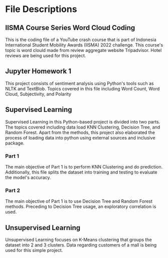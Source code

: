 # File Descriptions

## IISMA Course Series Word Cloud Coding
This is the coding file of a YouTube crash course that is part of Indonesia International Student Mobility Awards (IISMA) 2022 challenge. 
This course's topic is word clould made from review aggregate website Tripadvisor. Hotel reviews are being used for this project.

## Jupyter Homework 1
This project consists of sentiment analysis using Python's tools such as NLTK and TextBlob.
Topics covered in this file including Word Count, Word Cloud, Subjectivity, and Polarity

## Supervised Learning
Supervised Learning in this Python-based project is divided into two parts. The topics covered including data load KNN Clustering, Decision Tree, and Random Forest.
Apart from the methods, this project also elaborated the process of loading data into python using external sources and inclusive package.

### Part 1
The main objective of Part 1 is to perform KNN Clustering and do prediction. 
Additionally, this file splits the dataset into training and testing to evaluate the model's accuracy.

### Part 2
The main objective of Part 1 is to use Decision Tree and Random Forest methods. 
Preceding to Decision Tree usage, an exploratory correlation is used. 

## Unsupervised Learning
Unsupervised Learning focuses on K-Means clustering that groups the dataset into 2 and 3 clusters.
Data regarding customers of a mall is being used for this simple project.
